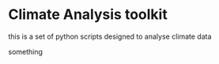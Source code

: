 # Climate Analysis toolkit

this is a set of python scripts designed to analyse climate data

something 
